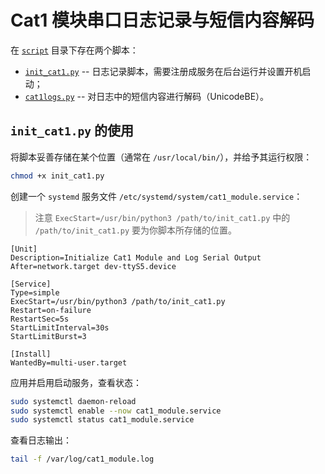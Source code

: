 # Cat1 模块串口日志记录与短信内容解码

在 [`script`](/script) 目录下存在两个脚本：

- [`init_cat1.py`](/script/init_cat1.py) -- 日志记录脚本，需要注册成服务在后台运行并设置开机启动；
- [`cat1logs.py`](/script/cat1logs.py) -- 对日志中的短信内容进行解码（UnicodeBE）。

## `init_cat1.py` 的使用

将脚本妥善存储在某个位置（通常在 `/usr/local/bin/`），并给予其运行权限：

```bash
chmod +x init_cat1.py
```

创建一个 `systemd` 服务文件 `/etc/systemd/system/cat1_module.service`：

> 注意 `ExecStart=/usr/bin/python3 /path/to/init_cat1.py` 中的 `/path/to/init_cat1.py` 要为你脚本所存储的位置。

```service
[Unit]
Description=Initialize Cat1 Module and Log Serial Output
After=network.target dev-ttyS5.device

[Service]
Type=simple
ExecStart=/usr/bin/python3 /path/to/init_cat1.py
Restart=on-failure
RestartSec=5s
StartLimitInterval=30s
StartLimitBurst=3

[Install]
WantedBy=multi-user.target
```

应用并启用启动服务，查看状态：

```bash
sudo systemctl daemon-reload
sudo systemctl enable --now cat1_module.service
sudo systemctl status cat1_module.service
```

查看日志输出：

```bash
tail -f /var/log/cat1_module.log
```